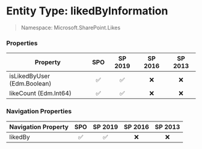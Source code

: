 # Entity Type: likedByInformation

> Namespace: Microsoft.SharePoint.Likes

### Properties

Property | SPO | SP 2019 | SP 2016 | SP 2013
----------|:---:|:-------:|:-------:|:-------:
isLikedByUser (Edm.Boolean) | ✅ | ✅ | ❌ | ❌
likeCount (Edm.Int64) | ✅ | ✅ | ❌ | ❌

### Navigation Properties

Navigation Property | SPO | SP 2019 | SP 2016 | SP 2013
----------|:---:|:-------:|:-------:|:-------:
likedBy | ✅ | ✅ | ❌ | ❌